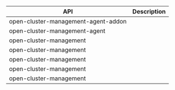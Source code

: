 | API  | Description |
|----- |:---------- |
|open-cluster-management-agent-addon | |
open-cluster-management-agent | |
open-cluster-management| |
open-cluster-management| |
open-cluster-management| |
open-cluster-management| |
open-cluster-management| |
